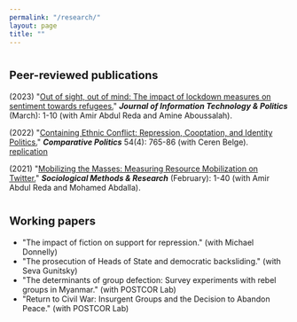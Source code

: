 ```yaml
---
permalink: "/research/"
layout: page
title: ""
---
```

# <span style="font-size: 20px; ">Peer-reviewed publications</span>

(2023) "[Out of sight, out of mind: The impact of lockdown measures on sentiment towards refugees.](https://doi-org.myaccess.library.utoronto.ca/10.1080/19331681.2023.2183301)" ***Journal of Information Technology & Politics*** (March): 1-10 (with Amir Abdul Reda and Amine Aboussalah).

(2022) "[Containing Ethnic Conflict: Repression, Cooptation, and Identity Politics.](https://www-ingentaconnect-com.myaccess.library.utoronto.ca/content/cuny/cp/2022/00000054/00000004/art00009;jsessionid=2tmvwvakp99lp.x-ic-live-01)" ***Comparative Politics*** 54(4): 765-86 (with Ceren Belge). 
        [replication]()

(2021) "[Mobilizing the Masses: Measuring Resource Mobilization on Twitter.](https://doi-org.myaccess.library.utoronto.ca/10.1177/0049124120986197)" ***Sociological Methods & Research*** (February): 1-40 (with Amir Abdul Reda and Mohamed Abdalla). 

# <span style="font-size: 20px; ">Working papers</span>

- "The impact of fiction on support for repression." (with Michael Donnelly)
- "The prosecution of Heads of State and democratic backsliding." (with Seva Gunitsky)
-  "The determinants of group defection: Survey experiments with rebel groups in Myanmar." (with POSTCOR Lab)
- "Return to Civil War: Insurgent Groups and the Decision to Abandon Peace." (with POSTCOR Lab)
